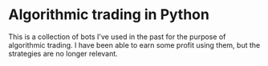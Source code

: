 # Algorithmic trading in Python

This is a collection of bots I've used in the past for the purpose of algorithmic trading.
I have been able to earn some profit using them, but the strategies are no longer relevant.
